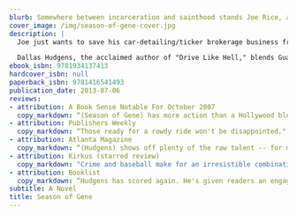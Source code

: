 ```yaml
---
blurb: Somewhere between incarceration and sainthood stands Joe Rice, a man who relishes peace, painkillers, and his Friday-night baseball league. When his shady business partner Gene dies rounding the bases, Joe knows this isn't going to be an ordinary season. Soon enough, a suburban ex-mobster, his entrepreneurial son, and a gun-toting minister have Tasered, maced and harassed Joe over the location of a three-million-dollar Babe Ruth baseball bat he doesn't know anything about.
cover_image: /img/season-of-gene-cover.jpg
description: |
  Joe just wants to save his car-detailing/ticker brokerage business from Gene's mountain of debt, crime and craziness. (Winning a game of Madden NFGL against his ex-girlfriend's twelve-year-old son would also be a relief.) But first, he must confront the ghosts of his past - namely, his murdered uncle and his mentally unstable mother. He must also deal with the present, navigating the space between the two women he cares about. And finally, he must face the future, every man's least favorite obstacle.

  Dallas Hudgens, the acclaimed author of "Drive Like Hell," blends Guatemalan chicken, online pharmaceuticals, and unforgettable characters in a raucous but moving story of love and baseball. "Season of Gene" is a wild ride of a novel about a troubled man, the troubled women who love him and a legendary baseball bat that could either save their lives or get them killed.
ebook_isbn: 9781934137413
hardcover_isbn: null
paperback_isbn: 9781416541493
publication_date: 2013-07-06
reviews:
- attribution: A Book Sense Notable For October 2007
  copy_markdown: “(Season of Gene) has more action than a Hollywood blockbuster and more heart than a bloodhound. A super book."
- attribution: Publishers Weekly
  copy_markdown: “Those ready for a rowdy ride won't be disappointed."
- attribution: Atlanta Magazine
  copy_markdown: “(Hudgens) shows off plenty of the raw talent -- for metaphor, for phrasing, for pure observation -- that gave his first novel, Drive Like Hell, a genuine spark."
- attribution: Kirkus (starred review)
  copy_markdown: "Crime and baseball make for an irresistible combination in this raunchy, fast-moving caper, a second novel just as good as Hudgens's wild debut (Drive Like Hell, 2005)...A nourishing slice of Americana, expletives and all."
- attribution: Booklist
  copy_markdown: “Hudgens has scored again. He's given readers an engaging, knowing glimpse of an odd, but no doubt real, world of arrested development. And he knows his baseball"
subtitle: A Novel
title: Season of Gene
---
```



